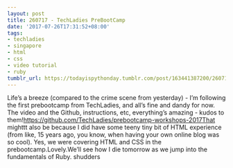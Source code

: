 ```yaml
---
layout: post
title: 260717 - TechLadies PreBootCamp
date: '2017-07-26T17:31:52+08:00'
tags:
- techladies
- singapore
- html
- css
- video tutorial
- ruby
tumblr_url: https://todayispythonday.tumblr.com/post/163441387200/260717-techladies-prebootcamp
---
```

Life’s a breeze (compared to the crime scene from yesterday) - I’m following the first prebootcamp from TechLadies, and all’s fine and dandy for now. The video and the Github, instructions, etc, everything’s amazing - kudos to them!https://github.com/TechLadies/prebootcamp-workshops-2017That mighttt also be because I did have some teeny tiny bit of HTML experience (from like, 15 years ago, you know, when having your own online blog was so cool). Yes, we were covering HTML and CSS in the prebootcamp.Lovely.We’ll see how I die tomorrow as we jump into the fundamentals of Ruby. shudders

